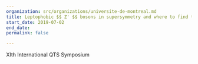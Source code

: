 ```yaml
---
organization: src/organizations/universite-de-montreal.md
title: Leptophobic $$ Z' $$ bosons in supersymmetry and where to find them
start_date: 2019-07-02
end_date: 
permalink: false

---
```

XIth International QTS Symposium